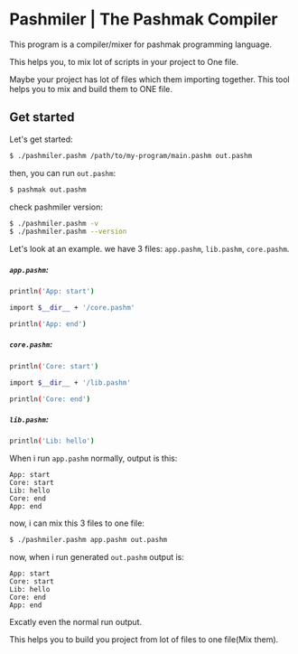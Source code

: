 # Pashmiler | The Pashmak Compiler
This program is a compiler/mixer for pashmak programming language.

This helps you, to mix lot of scripts in your project to One file.

Maybe your project has lot of files which them importing together. This tool helps you to mix and build them to ONE file.

## Get started
Let's get started:

```bash
$ ./pashmiler.pashm /path/to/my-program/main.pashm out.pashm
```

then, you can run `out.pashm`:

```bash
$ pashmak out.pashm
```

check pashmiler version:

```bash
$ ./pashmiler.pashm -v
$ ./pashmiler.pashm --version
```

Let's look at an example. we have 3 files: `app.pashm`, `lib.pashm`, `core.pashm`.

##### `app.pashm`:

```bash
println('App: start')

import $__dir__ + '/core.pashm'

println('App: end')
```

##### `core.pashm`:

```bash
println('Core: start')

import $__dir__ + '/lib.pashm'

println('Core: end')
```


##### `lib.pashm`:

```bash
println('Lib: hello')
```

When i run `app.pashm` normally, output is this:

```
App: start
Core: start
Lib: hello
Core: end
App: end
```

now, i can mix this 3 files to one file:

```bash
$ ./pashmiler.pashm app.pashm out.pashm
```

now, when i run generated `out.pashm` output is:

```
App: start
Core: start
Lib: hello
Core: end
App: end
```

Excatly even the normal run output.

This helps you to build you project from lot of files to one file(Mix them).
